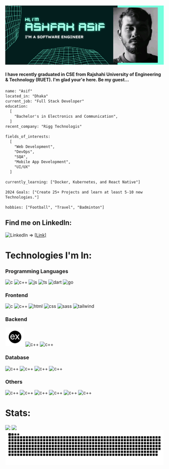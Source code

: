 <img src="Software Engineer.png"
     alt="Cover Image" 
/>
#### I have recently graduated in CSE from Rajshahi University of Engineering & Technology (RUET). I'm glad your'e here. Be my guest...

```ymal
name: "Asif"
located_in: "Dhaka"
current_job: "Full Stack Developer"
education:
  [
    "Bachelor's in Electronics and Communication",
  ]
recent_company: "Rigg Technologis"

fields_of_interests:
  [
    "Web Development",
    "DevOps",
    "SQA",
    "Mobile App Development",
    "UI/UX"
  ]

currently_learning: ["Docker, Kubernetes, and React Native"]

2024 Goals: ["Create 25+ Projects and learn at least 5-10 new Technologies."]

hobbies: ["Football", "Travel", "Badminton"]
``` 

## Find me on LinkedIn:
![LinkedIn](https://img.shields.io/badge/LinkedIn-%230077B5.svg?logo=linkedin&logoColor=white) =>
[[Link]](https://linkedin.com/in/voidashfak/)

# Technologies I'm In:

### Programming Languages
<p>
<img src="https://cdn.jsdelivr.net/gh/devicons/devicon@latest/icons/c/c-original.svg" alt="c" width="60"/>
<img src="https://cdn.jsdelivr.net/gh/devicons/devicon@latest/icons/cplusplus/cplusplus-original.svg" alt="c++" width="60"/>
<img src="https://cdn.jsdelivr.net/gh/devicons/devicon@latest/icons/javascript/javascript-original.svg" alt="js" width="60"/>
<img src="https://cdn.jsdelivr.net/gh/devicons/devicon@latest/icons/typescript/typescript-original.svg" alt="ts" width="60"/>
<img src="https://cdn.jsdelivr.net/gh/devicons/devicon@latest/icons/dart/dart-original.svg" alt="dart" width="60"/>
<img src="https://cdn.jsdelivr.net/gh/devicons/devicon@latest/icons/go/go-original.svg" alt="go" width="60"/>
</p>

### Frontend
<p>
<img src="https://cdn.jsdelivr.net/gh/devicons/devicon@latest/icons/vuejs/vuejs-original.svg" alt="c" width="60"/>
<img src="https://cdn.jsdelivr.net/gh/devicons/devicon@latest/icons/react/react-original.svg" alt="c++" width="60"/>
<img src="https://cdn.jsdelivr.net/gh/devicons/devicon@latest/icons/html5/html5-original.svg" alt="html" width="60"/>
<img src="https://cdn.jsdelivr.net/gh/devicons/devicon@latest/icons/css3/css3-original.svg" alt="css" width="60"/>
<img src="https://cdn.jsdelivr.net/gh/devicons/devicon@latest/icons/sass/sass-original.svg" alt="sass" width="60"/>
<img src="https://cdn.jsdelivr.net/gh/devicons/devicon@latest/icons/tailwindcss/tailwindcss-original.svg" alt="tailwind" width="60"/>
</p>

### Backend
<p>
<!-- <img src="https://cdn.jsdelivr.net/gh/devicons/devicon@latest/icons/express/express-original-wordmark.svg" alt="c" width="60"/> -->


<img src="express.png" alt="c++" width="60"/>
<img src="https://cdn.jsdelivr.net/gh/devicons/devicon@latest/icons/nodejs/nodejs-plain-wordmark.svg" alt="c++" width="60"/>
<img src="https://cdn.jsdelivr.net/gh/devicons/devicon@latest/icons/mongoose/mongoose-original-wordmark.svg" alt="c++" width="60"/>

</p>

### Database
<p>
<img src="https://cdn.jsdelivr.net/gh/devicons/devicon@latest/icons/mongodb/mongodb-plain-wordmark.svg" alt="c++" width="60"/>
<img src="https://cdn.jsdelivr.net/gh/devicons/devicon@latest/icons/mysql/mysql-original-wordmark.svg" alt="c++" width="60"/>
<img src="https://cdn.jsdelivr.net/gh/devicons/devicon@latest/icons/postgresql/postgresql-original-wordmark.svg" alt="c++" width="60"/>
<img src="https://cdn.jsdelivr.net/gh/devicons/devicon@latest/icons/sqlite/sqlite-original-wordmark.svg" alt="c++" width="60"/>
</p>

### Others
<p>
<img src="https://cdn.jsdelivr.net/gh/devicons/devicon@latest/icons/flutter/flutter-original.svg" alt="c++" width="60"/>

<img src="https://cdn.jsdelivr.net/gh/devicons/devicon@latest/icons/npm/npm-original-wordmark.svg" alt="c++" width="60"/>
<img src="https://cdn.jsdelivr.net/gh/devicons/devicon@latest/icons/vitejs/vitejs-original.svg" alt="c++" width="60"/>
<img src="https://cdn.jsdelivr.net/gh/devicons/devicon@latest/icons/yarn/yarn-original.svg" alt="c++" width="60"/>


<img src="https://cdn.jsdelivr.net/gh/devicons/devicon@latest/icons/apache/apache-original.svg" alt="c++" width="60"/>
<img src="https://cdn.jsdelivr.net/gh/devicons/devicon@latest/icons/nodemon/nodemon-original.svg" alt="c++" width="60"/>

# Stats:

<a>
  <img height=200 align="center" src="https://github-readme-stats.vercel.app/api/top-langs/?username=VoidAshfak&theme=blueberry" />
</a>
<a href="https://github.com/anuraghazra/github-readme-stats">
  <img height=200 align="center" src="https://github-readme-stats.vercel.app/api/pin/?username=VoidAshfak&repo=techTube&theme=blueberry" />
</a>






<picture>
  <source media="(prefers-color-scheme: dark)" srcset="github-contribution-grid-snake-dark.svg" />
  <source media="(prefers-color-scheme: light)" srcset="github-contribution-grid-snake.svg" />
  <img alt="github-snake" src="github-contribution-grid-snake.svg" />
</picture>

